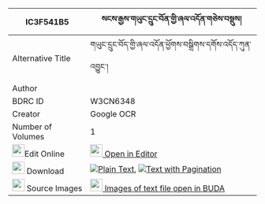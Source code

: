 |IC3F541B5|སངས་རྒྱས་གཡུང་དྲུང་བོན་གྱི་ཞལ་འདོན་གཅེས་བསྡུས། 
| --- | --- 
|Alternative Title |གཡུང་དྲུང་བོད་གྱི་ཞལ་འདོན་ཕྱོགས་བསྒྲིགས་དགོས་འདོད་ཀུན་འབྱུང་།
|Author | 
|BDRC ID | W3CN6348
|Creator | Google OCR
|Number of Volumes| 1
|<img width="25" src="https://img.icons8.com/color/25/000000/edit-property.png">Edit Online| [<img width="25" src="https://avatars.githubusercontent.com/u/45091458?s=200&v=4"> Open in Editor](http://editor.openpecha.org/IC3F541B5)
|<img width="25" src="https://img.icons8.com/fluent/48/000000/download-2.png"/>  Download | [![](https://img.icons8.com/color/20/000000/txt.png)Plain Text](https://github.com/Openpecha/IC3F541B5/releases/download/v1/sangye_yungdrung_bon_gyi_shyal_plain_IC3F541B5.zip), [![](https://img.icons8.com/color/20/000000/txt.png)Text with Pagination](https://github.com/Openpecha/IC3F541B5/releases/download/v1/sangye_yungdrung_bon_gyi_shyal_pages_IC3F541B5.zip)
|<img width="25" src="https://img.icons8.com/plasticine/100/000000/pictures-folder.png"/>  Source Images | [<img width="25" src="https://library.bdrc.io/icons/BUDA-small.svg"> Images of text file open in BUDA](https://library.bdrc.io/show/bdr:W3CN6348)